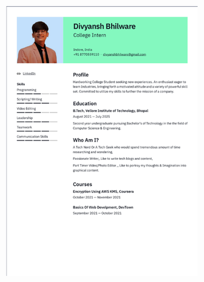 <!DOCTYPE html>
<html>
<head>

</head>
<body>
<img src="resumeimg.png" alt="resumeimg">
</body>
</html>
